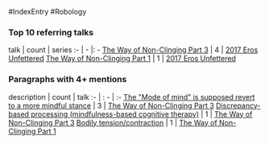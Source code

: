 #IndexEntry #Robology

### Top 10 referring talks
talk | count | series
:- | - |: -
<a data-href="The Way of Non-Clinging Part 3" href="The+Way+of+Non-Clinging+Part+3" class="internal-link">The Way of Non-Clinging Part 3</a> | 4 | <a data-href="2017 Eros Unfettered" href="2017+Eros+Unfettered" class="internal-link">2017 Eros Unfettered</a>
<a data-href="The Way of Non-Clinging Part 1" href="The+Way+of+Non-Clinging+Part+1" class="internal-link">The Way of Non-Clinging Part 1</a> | 1 | <a data-href="2017 Eros Unfettered" href="2017+Eros+Unfettered" class="internal-link">2017 Eros Unfettered</a>

### Paragraphs with 4+ mentions
description | count | talk
:- | : - | :-
<a aria-label-position="top" aria-label="The Way of Non-Clinging Part 3 > The Mode of mind is supposed revert to a more mindful stance" data-href="The Way of Non-Clinging Part 3#The Mode of mind is supposed revert to a more mindful stance" href="The+Way+of+Non-Clinging+Part+3#The+%22Mode+of+mind%22+is+supposed+revert+to+a+more+mindful+stance" class="internal-link">The &quot;Mode of mind&quot; is supposed revert to a more mindful stance</a> | 3 | <a data-href="The Way of Non-Clinging Part 3" href="The+Way+of+Non-Clinging+Part+3" class="internal-link">The Way of Non-Clinging Part 3</a>
<a aria-label-position="top" aria-label="The Way of Non-Clinging Part 3 > Discrepancy-based processing mindfulness-based cognitive therapy" data-href="The Way of Non-Clinging Part 3#Discrepancy-based processing mindfulness-based cognitive therapy" href="The+Way+of+Non-Clinging+Part+3#Discrepancy-based+processing+mindfulness-based+cognitive+therapy" class="internal-link">Discrepancy-based processing (mindfulness-based cognitive therapy)</a> | 1 | <a data-href="The Way of Non-Clinging Part 3" href="The+Way+of+Non-Clinging+Part+3" class="internal-link">The Way of Non-Clinging Part 3</a>
<a aria-label-position="top" aria-label="The Way of Non-Clinging Part 1 > Bodily tension contraction" data-href="The Way of Non-Clinging Part 1#Bodily tension contraction" href="The+Way+of+Non-Clinging+Part+1#Bodily+tension+contraction" class="internal-link">Bodily tension/contraction</a> | 1 | <a data-href="The Way of Non-Clinging Part 1" href="The+Way+of+Non-Clinging+Part+1" class="internal-link">The Way of Non-Clinging Part 1</a>

